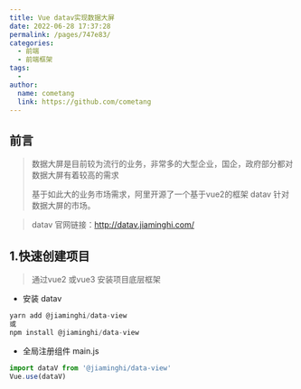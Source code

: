```yaml
---
title: Vue datav实现数据大屏
date: 2022-06-28 17:37:28
permalink: /pages/747e83/
categories:
  - 前端
  - 前端框架
tags:
  - 
author: 
  name: cometang
  link: https://github.com/cometang
---
```








## 前言

> 数据大屏是目前较为流行的业务，非常多的大型企业，国企，政府部分都对数据大屏有着较高的需求
>
> 基于如此大的业务市场需求，阿里开源了一个基于vue2的框架 datav 针对数据大屏的市场。

> datav 官网链接：http://datav.jiaminghi.com/



## 1.快速创建项目 

> 通过vue2 或vue3 安装项目底层框架 

- 安装 datav 

```js
yarn add @jiaminghi/data-view  
或
npm install @jiaminghi/data-view
```

- 全局注册组件  main.js

```js
import dataV from '@jiaminghi/data-view'
Vue.use(dataV)
```


